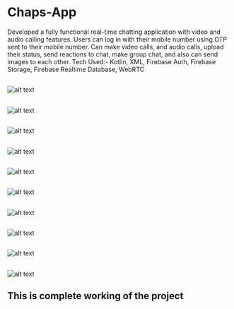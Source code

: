 # Chaps-App 

Developed a fully functional real-time chatting application with video and audio calling features. Users can log in with their mobile number using OTP sent to their mobile number. Can make video calls, and audio calls, upload their status, send reactions to chat, make group chat, and also can send images to each other. Tech Used:- Kotlin, XML, Firebase Auth, Firebase Storage, Firebase Realtime Database, WebRTC

##

##

![alt text](https://github.com/Chandan017/Chaps-App/blob/main/Chaps%20Screenshots/Screenshot_2022-03-15-12-01-17-13.jpg)

##

##

![alt text](https://github.com/Chandan017/Chaps-App/blob/main/Chaps%20Screenshots/Screenshot_2022-03-15-12-01-29-23.jpg)

##

##

![alt text](https://github.com/Chandan017/Chaps-App/blob/main/Chaps%20Screenshots/Screenshot_2022-03-15-12-24-26-22.jpg)

##

##

![alt text](https://github.com/Chandan017/Chaps-App/blob/main/Chaps%20Screenshots/Screenshot_2022-03-15-12-25-03-52.jpg)

##

##

![alt text](https://github.com/Chandan017/Chaps-App/blob/main/Chaps%20Screenshots/Screenshot_2022-03-15-12-29-01-84.jpg)

##

##

![alt text](https://github.com/Chandan017/Chaps-App/blob/main/Chaps%20Screenshots/Screenshot_2022-03-15-12-25-48-74.jpg)

##

![alt text](https://github.com/Chandan017/Chaps-App/blob/main/Chaps%20Screenshots/Screenshot_2022-03-15-12-59-15-86.jpg)

##

##

![alt text](https://github.com/Chandan017/Chaps-App/blob/main/Chaps%20Screenshots/Screenshot_2022-03-15-12-25-52-93.jpg)

##

##

![alt text](https://github.com/Chandan017/Chaps-App/blob/main/Chaps%20Screenshots/Screenshot_2022-03-15-12-25-56-17.jpg)

##

##

![alt text](https://github.com/Chandan017/Chaps-App/blob/main/Chaps%20Screenshots/Screenshot_2022-03-15-12-26-02-81.jpg)

##

##

## This is complete working of the project